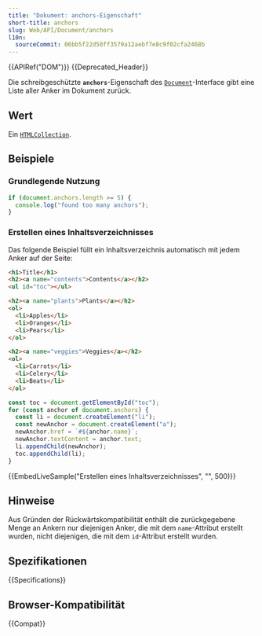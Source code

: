 ```yaml
---
title: "Dokument: anchors-Eigenschaft"
short-title: anchors
slug: Web/API/Document/anchors
l10n:
  sourceCommit: 06bb5f22d50ff3579a12aebf7e8c9f02cfa2468b
---
```


{{APIRef("DOM")}} {{Deprecated_Header}}

Die schreibgeschützte **`anchors`**-Eigenschaft des [`Document`](/de/docs/Web/API/Document)-Interface gibt eine Liste aller Anker im Dokument zurück.

## Wert

Ein [`HTMLCollection`](/de/docs/Web/API/HTMLCollection).

## Beispiele

### Grundlegende Nutzung

```js
if (document.anchors.length >= 5) {
  console.log("found too many anchors");
}
```

### Erstellen eines Inhaltsverzeichnisses

Das folgende Beispiel füllt ein Inhaltsverzeichnis automatisch mit jedem Anker auf der Seite:

```html
<h1>Title</h1>
<h2><a name="contents">Contents</a></h2>
<ul id="toc"></ul>

<h2><a name="plants">Plants</a></h2>
<ol>
  <li>Apples</li>
  <li>Oranges</li>
  <li>Pears</li>
</ol>

<h2><a name="veggies">Veggies</a></h2>
<ol>
  <li>Carrots</li>
  <li>Celery</li>
  <li>Beats</li>
</ol>
```

```js
const toc = document.getElementById("toc");
for (const anchor of document.anchors) {
  const li = document.createElement("li");
  const newAnchor = document.createElement("a");
  newAnchor.href = `#${anchor.name}`;
  newAnchor.textContent = anchor.text;
  li.appendChild(newAnchor);
  toc.appendChild(li);
}
```

{{EmbedLiveSample("Erstellen eines Inhaltsverzeichnisses", "", 500)}}

## Hinweise

Aus Gründen der Rückwärtskompatibilität enthält die zurückgegebene Menge an Ankern nur diejenigen Anker, die mit dem `name`-Attribut erstellt wurden, nicht diejenigen, die mit dem `id`-Attribut erstellt wurden.

## Spezifikationen

{{Specifications}}

## Browser-Kompatibilität

{{Compat}}
